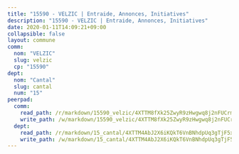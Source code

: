 ```yaml
---
title: "15590 - VELZIC | Entraide, Annonces, Initiatives"
description: "15590 - VELZIC | Entraide, Annonces, Initiatives"
date: 2020-01-11T14:09:21+09:00
collapsible: false
layout: commune
comm:
  nom: "VELZIC"
  slug: velzic
  cp: "15590"
dept:
  nom: "Cantal"
  slug: cantal
  num: "15"
peerpad:
  comm:
    read_path: /r/markdown/15590_velzic/4XTTM8fXk25ZwyR9zHwgwq8j2nFUCrmmuBMq3QAPS7PqoY9wR
    write_path: /w/markdown/15590_velzic/4XTTM8fXk25ZwyR9zHwgwq8j2nFUCrmmuBMq3QAPS7PqoY9wR-K3TgUZTQeUD7CXSfeMwuscQ7x85QXKoAKmJCwMEjsmR9uzgn5sCopTV32YdwjKJW36FgJVka8scYT3gSYMCUetsHk1mQqy6M81yQRjyHZgi6ArrqwbP6zdkzNvFS41UyGWZAPtfd
  dept:
    read_path: /r/markdown/15_cantal/4XTTM4AbJ2X6iKQkT6VnBNhdpUq3gTjF5xvzeLXgyMbip7oZi
    write_path: /w/markdown/15_cantal/4XTTM4AbJ2X6iKQkT6VnBNhdpUq3gTjF5xvzeLXgyMbip7oZi-K3TgUzLxcVoV3Spfk4WRRT7ns4FZHP5DRn3T5Xt1HAMNkCgdMWpswwmyZFy1f4TzqjHqM6bwRLmH4WDVWsNZdM34scPnnmiNG41mKcAmEspoSpDYQr7FHqoFAfy15CJrkSEmsoqS
---
```


